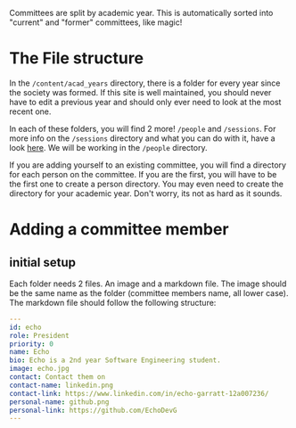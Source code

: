 Committees are split by academic year. This is automatically sorted into "current" and "former" committees, like magic!

# The File structure

In the `/content/acad_years` directory, there is a folder for every year since the society was formed. If this site is well maintained, you should never have to edit a previous year and should only ever need to look at the most recent one.

In each of these folders, you will find 2 more! `/people` and `/sessions`. For more info on the `/sessions` directory and what you can do with it, have a look [here](../../How_To_Set_Up_Sessions/). We will be working in the `/people` directory. 

If you are adding yourself to an existing committee, you will find a directory for each person on the committee. If you are the first, you will have to be the first one to create a person directory. You may even need to create the directory for your academic year. Don't worry, its not as hard as it sounds.

# Adding a committee member

## initial setup

Each folder needs 2 files. An image and a markdown file. The image should be the same name as the folder (committee members name, all lower case). The markdown file should follow the following structure:


~~~ yaml
---
id: echo
role: President
priority: 0
name: Echo
bio: Echo is a 2nd year Software Engineering student.
image: echo.jpg
contact: Contact them on 
contact-name: linkedin.png 
contact-link: https://www.linkedin.com/in/echo-garratt-12a007236/
personal-name: github.png
personal-link: https://github.com/EchoDevG
---
~~~
